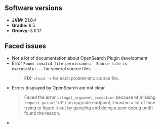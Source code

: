 
## Software versions
- **JVM:** 21.0.4
- **Gradle:** 8.5
- **Groovy:** 3.0.17


## Faced issues

- Not a lot of documentation about OpenSearch Plugin development
- Error `Found invalid file permissions:  Source file is executable:...` for several source files
  > **FIX:** `chmod -x` for each problematic source file. 
- Errors displayed by OpenSearch are not clear
  > Faced the error `illegal_argument_exception` because of missing `request.param("id")` on upgrade endpoint, 
  > I wasted a lot of time trying to figure it out by googling and doing a poor debug until I found the reason.
- 


